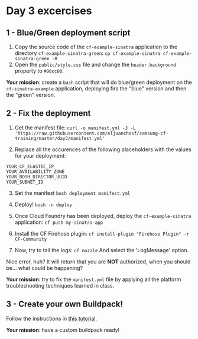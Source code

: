 # Day 3 excercises

## 1 - Blue/Green deployment script

1. Copy the source code of the `cf-example-sinatra` application to the directory `cf-example-sinatra-green`:
`cp cf-example-sinatra cf-example-sinatra-green -R`
2. Open the `public/style.css` file and change the `header.background` property to `#00cc00`.

**Your mission**: create a `bash` script that will do blue/green deployment on the `cf-sinatra-example` application, deploying firs the "blue" version and then the "green" version.

## 2 - Fix the deployment

1. Get the manifest file:
`curl -o manifest.yml -J -L 'https://raw.githubusercontent.com/eljuanchosf/samsung-cf-training/master/day3/manifest.yml'`

2. Replace all the occurences of the following placeholders with the values for your deployment:
```
YOUR_CF_ELASTIC_IP
YOUR_AVAILABILITY_ZONE
YOUR_BOSH_DIRECTOR_UUID
YOUR_SUBNET_ID
```

3. Set the manifest
`bosh deployment manifest.yml`

4. Deploy!
`bosh -n deploy`

5. Once Cloud Foundry has been deployed, deploy the `cf-example-sinatra` application:
`cf push my-sinatra-app`

6. Install the CF Firehose plugin:
`cf install-plugin "Firehose Plugin" -r CF-Community`

6. Now, try to tail the logs:
`cf nozzle`
And select the 'LogMessage' option.

Nice error, huh? It will return that you are **NOT** authorized, when you should be... what could be happening?

**Your mission**: try to fix the `manifest.yml` file by applying all the platform troubleshooting techniques learned in class.

## 3 - Create your own Buildpack!

Follow the instructions in [this tutorial](001_create_buildpack.md).

**Your mission**: have a custom buildpack ready!
